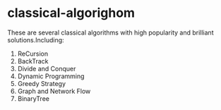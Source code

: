 # classical-algorighom
These are several classical algorithms with high popularity and brilliant solutions.Including:
1. ReCursion
2. BackTrack
3. Divide and Conquer
4. Dynamic Programming
5. Greedy Strategy
6. Graph and Network Flow
7. BinaryTree
